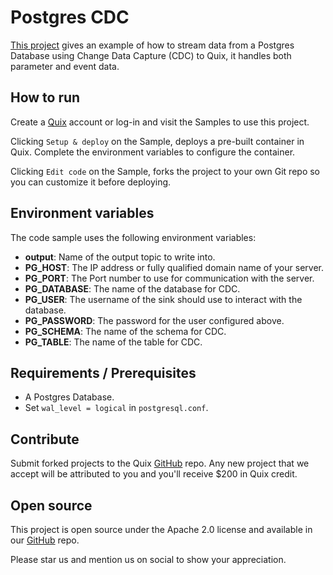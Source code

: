 # Postgres CDC

[This project](https://github.com/quixio/quix-samples/tree/main/python/sources/Postgres-CDC) gives an example of how to stream data from a Postgres Database using Change Data Capture (CDC) to Quix, it handles both parameter and event data.

## How to run

Create a [Quix](https://portal.platform.quix.ai/self-sign-up?xlink=github) account or log-in and visit the Samples to use this project.

Clicking `Setup & deploy` on the Sample, deploys a pre-built container in Quix. Complete the environment variables to configure the container.

Clicking `Edit code` on the Sample, forks the project to your own Git repo so you can customize it before deploying.

## Environment variables

The code sample uses the following environment variables:

- **output**: Name of the output topic to write into.
- **PG_HOST**: The IP address or fully qualified domain name of your server.
- **PG_PORT**: The Port number to use for communication with the server.
- **PG_DATABASE**: The name of the database for CDC.
- **PG_USER**: The username of the sink should use to interact with the database.
- **PG_PASSWORD**: The password for the user configured above.
- **PG_SCHEMA**: The name of the schema for CDC.
- **PG_TABLE**: The name of the table for CDC.

## Requirements / Prerequisites
 - A Postgres Database.
 - Set `wal_level = logical` in `postgresql.conf`.

## Contribute

Submit forked projects to the Quix [GitHub](https://github.com/quixio/quix-samples) repo. Any new project that we accept will be attributed to you and you'll receive $200 in Quix credit.

## Open source

This project is open source under the Apache 2.0 license and available in our [GitHub](https://github.com/quixio/quix-samples) repo.

Please star us and mention us on social to show your appreciation.

